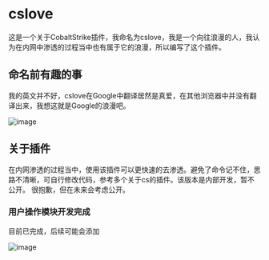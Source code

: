 # cslove
这是一个关于CobaltStrike插件，我命名为cslove，我是一个向往浪漫的人，我认为在内网中渗透的过程当中也有属于它的浪漫，所以编写了这个插件。

## 命名前有趣的事
我的英文并不好，cslove在Google中翻译居然是真爱，在其他浏览器中并没有翻译出来，我想这就是Google的浪漫吧。

![image](https://github.com/user-attachments/assets/210e93dc-a8f1-4b77-8e6d-e5eed958283e)

## 关于插件
在内网渗透的过程当中，使用该插件可以更快速的去渗透。避免了命令记不住，思路不清晰，可自行修改代码，参考多个关于cs的插件。该版本是内部开发，暂不公开。
很抱歉，但在未来会考虑公开。

### 用户操作模块开发完成
目前已完成，后续可能会添加

![image](https://github.com/user-attachments/assets/ea27252f-731e-4ae8-978c-ddc7ca9306b5)
